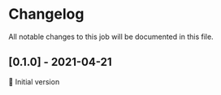 # Changelog
All notable changes to this job will be documented in this file.

## [0.1.0] - 2021-04-21
👼 Initial version
